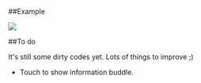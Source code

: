 ##Example

![](http://a1.mzstatic.com/us/r1000/082/Purple/f4/c4/af/mzl.wiagoyzv.320x480-75.jpg)

##To do

It's still some dirty codes yet. Lots of things to improve ;)

* Touch to show information buddle.